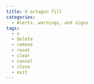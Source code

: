 ```yaml
---
title: X octagon fill
categories:
  - Alerts, warnings, and signs
tags:
  - x
  - delete
  - remove
  - reset
  - clear
  - cancel
  - close
  - exit
---
```

